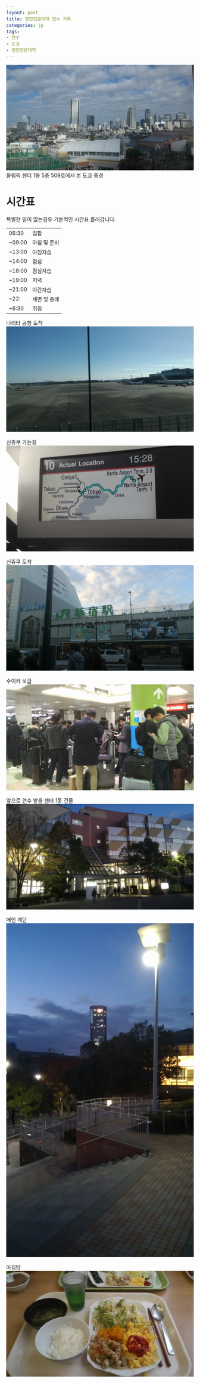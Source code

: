 ```yaml
---
layout: post
title: 영진전문대학 연수 기록
categories: jp
tags:
- 연수
- 도쿄
- 영진전문대학
---
```

<img src="/images/jp/post1/07_5fsemina room landscape.jpg" class="fit image">
올림픽 센터 1동 5층 509호에서 본 도쿄 풍경

# 시간표

특별한 일이 없는경우 기본적인 시간표 흘러갑니다.
<table>
    <tr>
        <td>06:30</td>
        <td>집합</td>
    </tr>
    <tr>
        <td>~09:00</td>
        <td>아침 및 준비</td>
    </tr>
    <tr>
        <td>~13:00</td>
        <td>아침자습</td>
    </tr>
    <tr>
        <td>~14:00</td>
        <td>점심</td>
    </tr>
    <tr>
        <td>~18:00</td>
        <td>점심자습</td>
    </tr>
    <tr>
        <td>~19:00</td>
        <td>저녁</td>
    </tr>
    <tr>
        <td>~21:00</td>
        <td>야간자습</td>
    </tr>
    <tr>
        <td>~22:</td>
        <td>세면 및 종례</td>
    </tr>
    <tr>
        <td>~6:30</td>
        <td>취침</td>
    </tr>
</table>

나리타 공항 도착
<img src="/images/jp/post1/01_arrive_narita.jpg" class="fit image">

신쥬쿠 가는길
<img src="/images/jp/post1/02_shinjukyu.jpg" class="fit image">

신쥬쿠 도착
<img src="/images/jp/post1/04_arriveshinjukyu.jpg" class="fit image">

수이카 보급
<img src="/images/jp/post1/03_suica.jpg" class="fit image">

앞으로 연수 받을 센터 1동 건물
<img src="/images/jp/post1/06_center1dong.jpg" class="fit image">

메인 계단
<img src="/images/jp/post1/05_mainstair.jpg" class="fit image">

아침밥
<img src="/images/jp/post1/08_14break.jpg" class="fit image">
